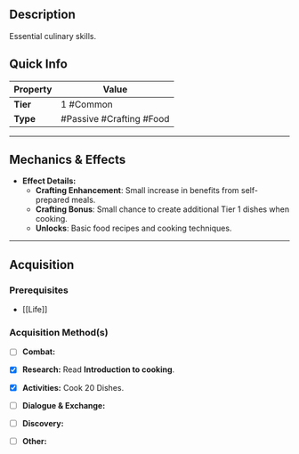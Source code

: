 ## Description
 Essential culinary skills.

## Quick Info
| Property | Value                      |
| -------- | -------------------------- |
| **Tier** | 1 #Common                  |
| **Type** | #Passive #Crafting #Food   |

---

## Mechanics & Effects
- **Effect Details:**
    - **Crafting Enhancement**: Small increase in benefits from self-prepared meals.
    - **Crafting Bonus**: Small chance to create additional Tier 1 dishes when cooking.
    - **Unlocks**: Basic food recipes and cooking techniques.

---

## Acquisition
### Prerequisites
- [[Life]]

### Acquisition Method(s)
- [ ] **Combat:** 
- [x] **Research:** Read **Introduction to cooking**.
- [x] **Activities:** Cook 20 Dishes.
- [ ] **Dialogue & Exchange:** 
- [ ] **Discovery:** 
- [ ] **Other:** 

